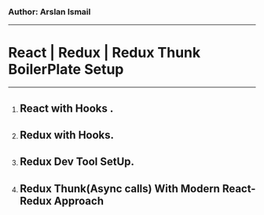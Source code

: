 ### Author: Arslan Ismail

---

# React | Redux | Redux Thunk BoilerPlate Setup

---

1. ## React with Hooks .
2. ## Redux with Hooks.
3. ## Redux Dev Tool SetUp.
4. ## Redux Thunk(Async calls) With Modern React-Redux Approach
